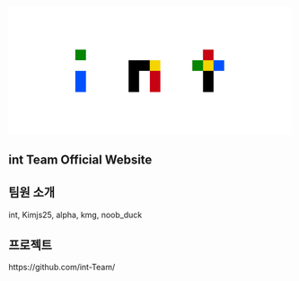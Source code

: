 <img src="img/int2.png">

<h2>int Team Official Website</h2>

<h2> 팀원 소개 </h2>
int, Kimjs25, alpha, kmg, noob_duck

<h2> 프로젝트 </h2>
https://github.com/int-Team/
